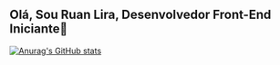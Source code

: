 ## Olá, Sou Ruan Lira, Desenvolvedor Front-End Iniciante👋

[![Anurag's GitHub stats](https://github-readme-stats.vercel.app/api?username=ruanliradev&show_icons=true&theme=midnight-purple)](https://github.com/anuraghazra/github-readme-stats)

